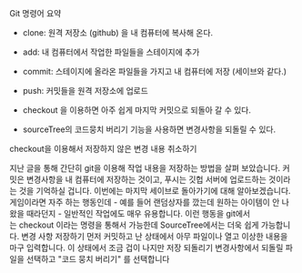 Git 명령어 요약

* clone: 원격 저장소 (github) 을 내 컴퓨터에 복사해 온다.
* add: 내 컴퓨터에서 작업한 파일들을 스테이지에 추가
* commit: 스테이지에 올라온 파일들을 가지고 내 컴퓨터에 저장 (세이브와 같다.)
* push: 커밋들을 원격 저장소에 업로드


* checkout 을 이용하면 아주 쉽게 마지막 커밋으로 되돌아 갈 수 있다.
* sourceTree의 코드뭉치 버리기 기능을 사용하면 변경사항을 되돌릴 수 있다.

checkout을 이용해서 저장하지 않은 변경 내용 취소하기

지난 글을 통해 간단히 git을 이용해 작업 내용을 저장하는 방법을 살펴 보았습니다. 커밋은 변경사항을 내 컴퓨터에 저장하는 것이고, 푸시는 깃헙 서버에 업로드하는 것이라는 것을 기억하실 겁니다. 이번에는 마지막 세이브로 돌아가기에 대해 알아보겠습니다. 게임이라면 자주 하는 행동인데 - 예를 들어 랜덤상자를 깠는데 원하는 아이템이 안 나왔을 때라던지 - 일반적인 작업에도 매우 유용합니다. 이런 행동을 git에서는 checkout 이라는 명령을 통해서 가능한데 SourceTree에서는 더욱 쉽게 가능합니다.
변경 사항 저장하기
먼저 커밋하고 난 상태에서 아무 파일이나 열고 이상한 내용을 마구 입력합니다. 이 상태에서 조금 겁이 나지만 저장
되돌리기
변경사항에서 되돌릴 파일을 선택하고 "코드 뭉치 버리기" 를 선택합니다